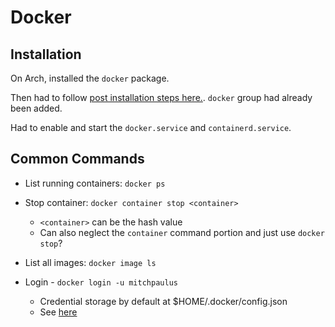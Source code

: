 # Docker

## Installation

On Arch, installed the `docker` package.

Then had to follow [post installation steps
here.](https://docs.docker.com/engine/install/linux-postinstall/).
`docker` group had already been added.

Had to enable and start the `docker.service` and `containerd.service`.


## Common Commands

- List running containers: `docker ps`
- Stop container: `docker container stop <container>`
    - `<container>` can be the hash value
    - Can also neglect the `container` command portion and just use
      `docker stop`?

- List all images: `docker image ls`
- Login - `docker login -u mitchpaulus`
    - Credential storage by default at $HOME/.docker/config.json
    - See [here](https://docs.docker.com/engine/reference/commandline/login/#credentials-store)
